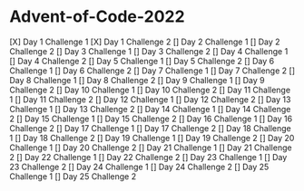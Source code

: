 # Advent-of-Code-2022
[X] Day 1 Challenge 1 
[X] Day 1 Challenge 2 
[] Day 2 Challenge 1 
[] Day 2 Challenge 2 
[] Day 3 Challenge 1 
[] Day 3 Challenge 2 
[] Day 4 Challenge 1 
[] Day 4 Challenge 2 
[] Day 5 Challenge 1 
[] Day 5 Challenge 2 
[] Day 6 Challenge 1 
[] Day 6 Challenge 2 
[] Day 7 Challenge 1 
[] Day 7 Challenge 2 
[] Day 8 Challenge 1 
[] Day 8 Challenge 2 
[] Day 9 Challenge 1 
[] Day 9 Challenge 2 
[] Day 10 Challenge 1 
[] Day 10 Challenge 2 
[] Day 11 Challenge 1 
[] Day 11 Challenge 2 
[] Day 12 Challenge 1 
[] Day 12 Challenge 2 
[] Day 13 Challenge 1 
[] Day 13 Challenge 2 
[] Day 14 Challenge 1 
[] Day 14 Challenge 2 
[] Day 15 Challenge 1 
[] Day 15 Challenge 2 
[] Day 16 Challenge 1 
[] Day 16 Challenge 2 
[] Day 17 Challenge 1 
[] Day 17 Challenge 2 
[] Day 18 Challenge 1 
[] Day 18 Challenge 2 
[] Day 19 Challenge 1 
[] Day 19 Challenge 2 
[] Day 20 Challenge 1 
[] Day 20 Challenge 2 
[] Day 21 Challenge 1 
[] Day 21 Challenge 2 
[] Day 22 Challenge 1 
[] Day 22 Challenge 2 
[] Day 23 Challenge 1 
[] Day 23 Challenge 2 
[] Day 24 Challenge 1 
[] Day 24 Challenge 2 
[] Day 25 Challenge 1 
[] Day 25 Challenge 2 
